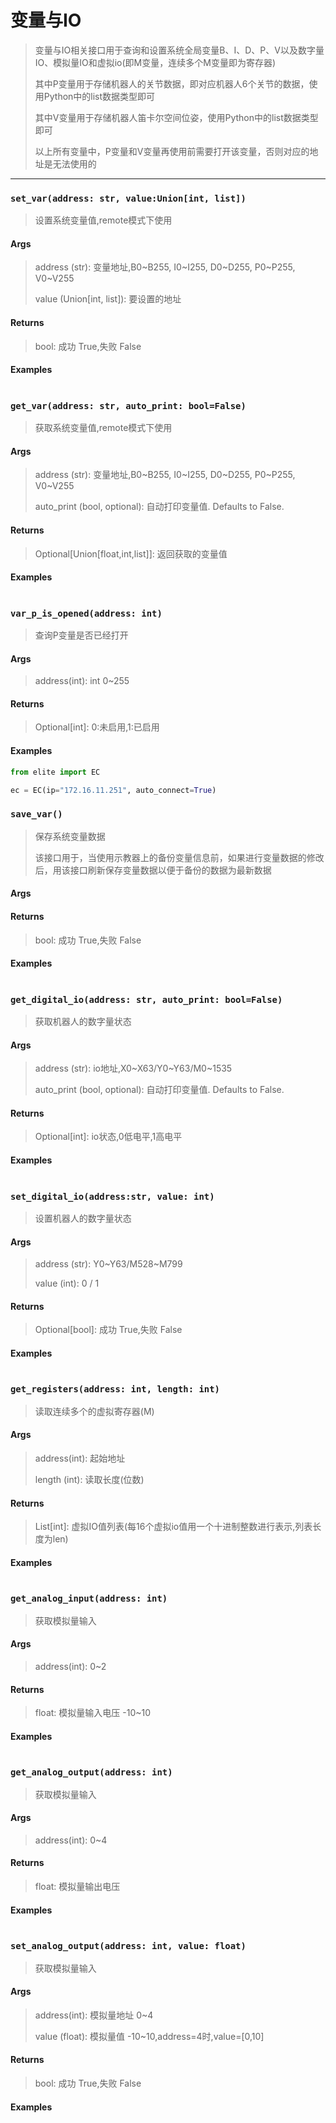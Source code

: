 # 变量与IO

> 变量与IO相关接口用于查询和设置系统全局变量B、I、D、P、V以及数字量IO、模拟量IO和虚拟io(即M变量，连续多个M变量即为寄存器)
>
> 其中P变量用于存储机器人的关节数据，即对应机器人6个关节的数据，使用Python中的list数据类型即可
>
> 其中V变量用于存储机器人笛卡尔空间位姿，使用Python中的list数据类型即可
>
> 以上所有变量中，P变量和V变量再使用前需要打开该变量，否则对应的地址是无法使用的

------

###  `set_var(address: str, value:Union[int, list])`

>  设置系统变量值,remote模式下使用

#### Args

> address (str): 变量地址,B0~B255, I0~I255, D0~D255, P0~P255, V0~V255
>
> value (Union[int, list]): 要设置的地址

#### Returns

>  bool: 成功 True,失败 False

#### Examples

```python

```

### `get_var(address: str, auto_print: bool=False)`

>  获取系统变量值,remote模式下使用

#### Args

> address (str): 变量地址,B0~B255, I0~I255, D0~D255, P0~P255, V0~V255
>
> auto_print (bool, optional): 自动打印变量值. Defaults to False.

#### Returns

>  Optional[Union[float,int,list]]: 返回获取的变量值

#### Examples

```python

```

### `var_p_is_opened(address: int)`

> 查询P变量是否已经打开

#### Args

> address(int): int 0~255

#### Returns

> Optional[int]: 0:未启用,1:已启用

#### Examples

```python
from elite import EC

ec = EC(ip="172.16.11.251", auto_connect=True)
```

### `save_var()`

> 保存系统变量数据
>
> 该接口用于，当使用示教器上的备份变量信息前，如果进行变量数据的修改后，用该接口刷新保存变量数据以便于备份的数据为最新数据

#### Args

> 

#### Returns

> bool: 成功 True,失败 False

#### Examples

```

```

### `get_digital_io(address: str, auto_print: bool=False)`

>  获取机器人的数字量状态

#### Args

> address (str): io地址,X0~X63/Y0~Y63/M0~1535
>
> auto_print (bool, optional): 自动打印变量值. Defaults to False.

#### Returns

> Optional[int]: io状态,0低电平,1高电平

#### Examples

```python

```

### `set_digital_io(address:str, value: int)`

>  设置机器人的数字量状态

#### Args

> address (str): Y0~Y63/M528~M799
>
> value (int): 0 / 1

#### Returns

> Optional[bool]: 成功 True,失败 False

#### Examples

```python

```

### `get_registers(address: int, length: int)`

>  读取连续多个的虚拟寄存器(M)

#### Args

> address(int): 起始地址
>
> length (int): 读取长度(位数)

#### Returns

> List[int]: 虚拟IO值列表(每16个虚拟io值用一个十进制整数进行表示,列表长度为len)

#### Examples

```python

```

### `get_analog_input(address: int)`

>  获取模拟量输入

#### Args

> address(int): 0~2

#### Returns

> float: 模拟量输入电压 -10~10

#### Examples

```python

```

### `get_analog_output(address: int)`

>  获取模拟量输入

#### Args

> address(int): 0~4

#### Returns

> float: 模拟量输出电压

#### Examples

```python

```

### `set_analog_output(address: int, value: float)`

>  获取模拟量输入

#### Args

> address(int): 模拟量地址 0~4
>
> value (float): 模拟量值 -10~10,address=4时,value=[0,10]

#### Returns

> bool: 成功 True,失败 False

#### Examples

```python

```

